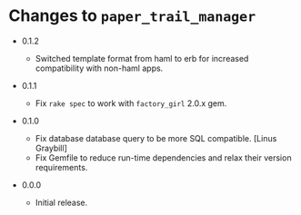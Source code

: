 Changes to `paper_trail_manager`
================================

* 0.1.2
    * Switched template format from haml to erb for increased compatibility with non-haml apps.

* 0.1.1
    * Fix `rake spec` to work with `factory_girl` 2.0.x gem.

* 0.1.0
    * Fix database database query to be more SQL compatible. [Linus Graybill]
    * Fix Gemfile to reduce run-time dependencies and relax their version requirements.

* 0.0.0
    * Initial release.
